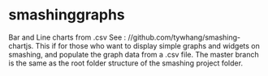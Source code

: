 # smashinggraphs
Bar and Line charts from .csv
See : //github.com/tywhang/smashing-chartjs.
This if for those who want to display simple graphs and widgets on smashing, and populate the graph data from a .csv file.
The master branch is the same as the root folder structure of the smashing project folder.
